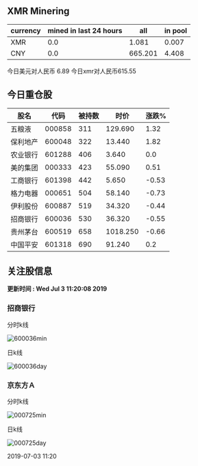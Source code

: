 ## XMR Minering

|currency|mined in last 24 hours|all|in pool|
|---|---|---|---|
|XMR|0.0|1.081|0.007|
|CNY|0.0|665.201|4.408|

今日美元对人民币 6.89	今日xmr对人民币615.55


## 今日重仓股 

|股名|代码|被持数|时价|涨跌%|
|---|---|---|---|---|
|五粮液|000858|311|129.690|1.32|
|保利地产|600048|322|13.440|1.82|
|农业银行|601288|406|3.640|0.0|
|美的集团|000333|423|55.090|0.51|
|工商银行|601398|442|5.650|-0.53|
|格力电器|000651|504|58.140|-0.73|
|伊利股份|600887|519|34.320|-0.44|
|招商银行|600036|530|36.320|-0.55|
|贵州茅台|600519|658|1018.250|-0.66|
|中国平安|601318|690|91.240|0.2|

## 关注股信息
**更新时间 : Wed Jul  3 11:20:08 2019**
### 招商银行 
分时k线

![600036min](http://image.sinajs.cn/newchart/min/n/sh600036.gif)

日k线

![600036day](http://image.sinajs.cn/newchart/daily/n/sh600036.gif)

### 京东方Ａ 
分时k线

![000725min](http://image.sinajs.cn/newchart/min/n/sz000725.gif)

日k线

![000725day](http://image.sinajs.cn/newchart/daily/n/sz000725.gif)

2019-07-03 11:20